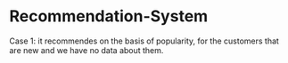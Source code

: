 # Recommendation-System
Case 1: it recommendes on the basis of popularity, for the customers that are new and we have no data about them. 
